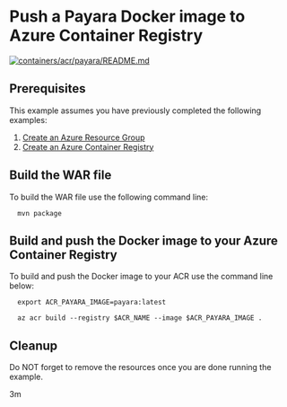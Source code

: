
# Push a Payara Docker image to Azure Container Registry

[![containers/acr/payara/README.md](https://github.com/Azure-Samples/java-on-azure-examples/actions/workflows/containers_acr_payara_README_md.yml/badge.svg)](https://github.com/Azure-Samples/java-on-azure-examples/actions/workflows/containers_acr_payara_README_md.yml)

## Prerequisites

This example assumes you have previously completed the following examples:

1. [Create an Azure Resource Group](../../group/create/README.md)
1. [Create an Azure Container Registry](../create/README.md)

<!-- workflow.cron(0 7 * * 2) -->
<!-- workflow.include(../create/README.md) -->

## Build the WAR file

<!-- workflow.run()

cd containers/acr/payara

  -->

To build the WAR file use the following command line:

```shell
  mvn package
```

## Build and push the Docker image to your Azure Container Registry

To build and push the Docker image to your ACR use the command line below:

```shell
  export ACR_PAYARA_IMAGE=payara:latest

  az acr build --registry $ACR_NAME --image $ACR_PAYARA_IMAGE .
```

<!-- workflow.run()

cd ../../..

  -->

<!-- workflow.directOnly()

export RESULT=$(az acr repository show --name $ACR_NAME --image $ACR_PAYARA_IMAGE)
az group delete --name $RESOURCE_GROUP --yes || true

if [[ -z $RESULT ]]; then
  echo "Unable to find $ACR_PAYARA_IMAGE image"
  exit 1
fi

  -->

## Cleanup

Do NOT forget to remove the resources once you are done running the example.

3m
